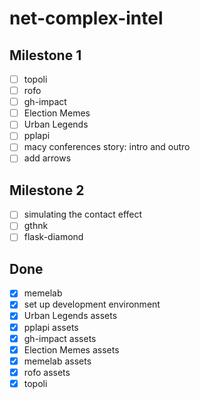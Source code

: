 # net-complex-intel

## Milestone 1

- [ ] topoli
- [ ] rofo
- [ ] gh-impact
- [ ] Election Memes
- [ ] Urban Legends
- [ ] pplapi
- [ ] macy conferences story: intro and outro
- [ ] add arrows

## Milestone 2

- [ ] simulating the contact effect
- [ ] gthnk
- [ ] flask-diamond

## Done

- [x] memelab
- [x] set up development environment
- [x] Urban Legends assets
- [x] pplapi assets
- [x] gh-impact assets
- [x] Election Memes assets
- [x] memelab assets
- [x] rofo assets
- [x] topoli
